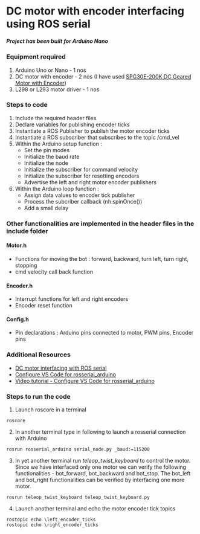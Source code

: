 # DC motor with encoder interfacing using ROS serial

##### Project has been built for Arduino Nano

### Equipment required
1. Arduino Uno or Nano  - 1 nos
2. DC motor with encoder  - 2 nos (I have used [SPG30E-200K DC Geared Motor with Encoder](https://robu.in/product/dc-geared-motor-with-encoder-22rpm/))
3. L298 or L293 motor driver - 1 nos

### Steps to code 
1. Include the required header files
2. Declare variables for publishing encoder ticks
3. Instantiate a ROS Publisher to publish the motor encoder ticks
4. Instantiate a ROS subscriber that subscribes to the topic /cmd_vel
5. Within the Arduino setup function : 
    - Set the pin modes
    - Initialize the baud rate
    - Initialize the node
    - Initialize the subscriber for command velocity
    - Initialize the subscriber for resetting encoders
    - Advertise the left and right motor encoder publishers
6. Within the Arduino loop function : 
    - Assign data values to encoder tick publisher
    - Process the subcriber callback (nh.spinOnce())
    - Add a small delay
### Other functionalities are implemented in the header files in the include folder
#### Motor.h 
- Functions for moving the bot : forward, backward, turn left, turn right, stopping
- cmd velocity call back function
#### Encoder.h
- Interrupt functions for left and right encoders
- Encoder reset function
#### Config.h
- Pin declarations : Arduino pins connected to motor, PWM pins, Encoder pins

### Additional Resources
- [DC motor interfacing with ROS serial](https://github.com/jim79/DC-motor-interfacing-with-ROS-serial)
- [Configure VS Code for rosserial_arduino](https://jim79.github.io/rosserial-arduino-vscode/)
- [Video tutorial - Configure VS Code for rosserial_arduino](https://youtu.be/RZAXBMoWJcE)

### Steps to run the code
1. Launch roscore in a terminal 

```
roscore
```

2. In another terminal type in following to launch a rosserial connection with Arduino 

```
rosrun rosserial_arduino serial_node.py _baud:=115200
```

3. In yet another terminal run _teleop_twist_keyboard_ to control the motor. Since we have interfaced only one motor we can verify the following functionalities - bot_forward, bot_backward and bot_stop. The bot_left and bot_right functionalities can be verified by interfacing one more motor. 

```
rosrun teleop_twist_keyboard teleop_twist_keyboard.py
```
4. Launch another terminal and echo the motor encoder tick topics
```
rostopic echo \left_encoder_ticks
rostopic echo \right_encoder_ticks

```